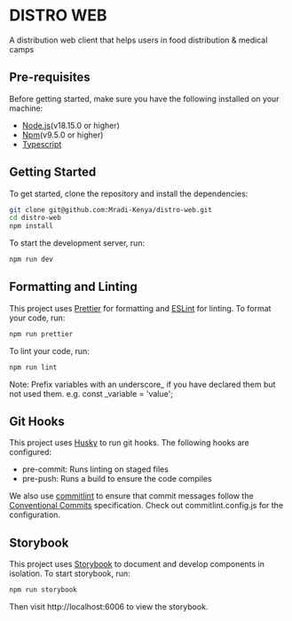 # DISTRO WEB

A distribution web client that helps users in food distribution & medical camps

## Pre-requisites

Before getting started, make sure you have the following installed on your machine:

- [Node.js](https://nodejs.org/en/download/)(v18.15.0 or higher)
- [Npm](https://www.npmjs.com/get-npm)(v9.5.0 or higher)
- [Typescript](https://www.typescriptlang.org/download)

## Getting Started

To get started, clone the repository and install the dependencies:

```bash
git clone git@github.com:Mradi-Kenya/distro-web.git
cd distro-web
npm install
```

To start the development server, run:

```bash
npm run dev
```

## Formatting and Linting

This project uses [Prettier](https://prettier.io/) for formatting and [ESLint](https://eslint.org/) for linting. To format your code, run:

```bash
npm run prettier
```

To lint your code, run:

```bash
npm run lint
```

Note: Prefix variables with an underscore_ if you have declared them but not used them.
e.g. const _variable = 'value';

## Git Hooks

This project uses [Husky](https://typicode.github.io/husky) to run git hooks. The following hooks are configured:

- pre-commit: Runs linting on staged files
- pre-push: Runs a build to ensure the code compiles

We also use [commitlint](https://commitlint.js.org/#/) to ensure that commit messages follow the [Conventional Commits](https://www.conventionalcommits.org/en/v1.0.0/) specification.
Check out commitlint.config.js for the configuration.

## Storybook

This project uses [Storybook](https://storybook.js.org/) to document and develop components in isolation. To start storybook, run:

```bash
npm run storybook
```

Then visit http://localhost:6006 to view the storybook.
